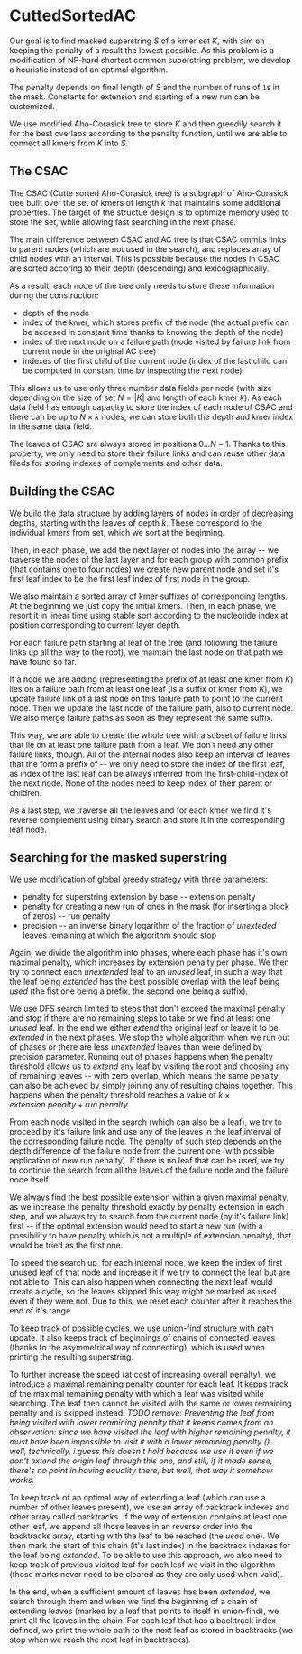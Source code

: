 # CuttedSortedAC

Our goal is to find masked superstring $S$ of a kmer set $K$,
with aim on keeping the penalty of a result the lowest possible.
As this problem is a modification of NP-hard shortest common superstring problem,
we develop a heuristic instead of an optimal algorithm.

The penalty depends on final length of $S$ and the number of runs of `1`s in the mask.
Constants for extension and starting of a new run can be customized.

We use modified Aho-Corasick tree to store $K$ and then
greedily search it for the best overlaps according to the penalty function,
until we are able to connect all kmers from $K$ into $S$.

## The CSAC

The CSAC (Cutte sorted Aho-Corasick tree)
is a subgraph of Aho-Corasick tree built over the set of kmers of length $k$
that maintains some additional properties.
The target of the structue design is to optimize memory used to store the set,
while allowing fast searching in the next phase.

The main difference between CSAC and AC tree is
that CSAC ommits links to parent nodes (which are not used in the search),
and replaces array of child nodes with an interval.
This is possible because the nodes in CSAC are sorted accoring to their depth (descending)
and lexicographically.

As a result, each node of the tree only needs to store these information during the construction:
- depth of the node
- index of the kmer, which stores prefix of the node
    (the actual prefix can be accesed in constant time thanks to knowing the depth of the node)
- index of the next node on a failure path
    (node visited by failure link from current node in the original AC tree)
- indexes of the first child of the current node
    (index of the last child can be computed in constant time by inspecting the next node)

This allows us to use only three number data fields per node
(with size depending on the size of set $N = |K|$ and length of each kmer $k$).
As each data field has enough capacity to store the index of each node of CSAC
and there can be up to $N \times k$ nodes,
we can store both the depth and kmer index in the same data field.

The leaves of CSAC are always stored in positions $0 ... N - 1$.
Thanks to this property, we only need to store their failure links
and can reuse other data fileds for storing indexes of complements and other data.

## Building the CSAC

We build the data structure by adding layers of nodes in order of decreasing depths,
starting with the leaves of depth $k$.
These correspond to the individual kmers from set, which we sort at the beginning.

Then, in each phase, we add the next layer of nodes into the array --
we traverse the nodes of the last layer and for each group with common prefix
(that contains one to four nodes) we create new parent node and set
it's first leaf index to be the first leaf index of first node in the group.

We also maintain a sorted array of kmer suffixes of corresponding lengths.
At the beginning we just copy the initial kmers.
Then, in each phase, we resort it in linear time using stable sort
according to the nucleotide index at position corresponding to current layer depth.

For each failure path starting at leaf of the tree
(and following the failure links up all the way to the root),
we maintain the last node on that path we have found so far.

If a node we are adding (representing the prefix of at least one kmer from $K$)
lies on a failure path from at least one leaf (is a suffix of kmer from $K$),
we update failure link of a last node on this failure path to point to the current node.
Then we update the last node of the failure path, also to current node.
We also merge failure paths as soon as they represent the same suffix.

This way, we are able to create the whole tree with a subset of failure links
that lie on at least one failure path from a leaf.
We don't need any other failure links, though.
All of the internal nodes also keep an interval of leaves that the form a prefix of --
we only need to store the index of the first leaf,
as index of the last leaf can be always inferred from the first-child-index of the next node.
None of the nodes need to keep index of their parent or children.

As a last step, we traverse all the leaves and for each kmer we find it's reverse complement
using binary search and store it in the corresponding leaf node.

## Searching for the masked superstring

We use modification of global greedy strategy with three parameters:
- penalty for superstring extension by base -- extension penalty
- penalty for creating a new run of ones in the mask (for inserting a block of zeros) --
run penalty
- precision -- an inverse binary logarithm of the fraction of *unexteded* leaves
    remaining at which the algorithm should stop

Again, we divide the algorithm into phases, where each phase has it's own maximal penalty,
which increases by extension penalty per phase.
We then try to connect each *unextended* leaf to an *unused* leaf, in such a way
that the leaf being *extended* has the best possible overlap with the leaf being *used*
(the fist one being a prefix, the second one being a suffix).

We use DFS search limited to steps that don't exceed the maximal penalty
and stop if there are no remaining steps to take or we find at least one *unused* leaf.
In the end we either *extend* the original leaf or leave it to be *extended* in the next phases.
We stop the whole algorithm when we run out of phases or there are less
*unextended* leaves than were defined by precision parameter.
Running out of phases happens when the penalty threshold allows us
to *extend* any leaf by visiting the root and choosing any of remaining leaves --
with zero overlap, which means the same penalty can also be achieved
by simply joining any of resulting chains together.
This happens when the penalty threshold reaches a value of
$k \times extension~penalty + run~penalty$.

From each node visited in the search (which can also be a leaf),
we try to proceed by it's failure link
and use any of the leaves in the leaf interval of the corresponding failure node.
The penalty of such step depends on the depth difference of the failure node
from the current one (with possible application of new run penalty).
If there is no leaf that can be used, we try to continue the search from all the leaves
of the failure node and the failure node itself.

We always find the best possible extension within a given maximal penalty,
as we increase the penalty threshold exactly by penalty extension in each step, and
we always try to search from the current node (by it's failure link) first --
if the optimal extension would need to start a new run
(with a possibility to have penalty which is not a multiple of extension penalty),
that would be tried as the first one.

To speed the search up,
for each internal node, we keep the index of first unused leaf of that node
and increase it if we try to connect the leaf but are not able to.
This can also happen when connecting the next leaf would create a cycle,
so the leaves skipped this way might be marked as used even if they were not.
Due to this, we reset each counter after it reaches the end of it's range.

To keep track of possible cycles, we use union-find structure with
path update. It also keeps track of beginnings of chains of connected leaves
(thanks to the asymmetrical way of connecting),
which is used when printing the resulting superstring.

To further increase the speed (at cost of increasing overall penalty),
we introduce a maximal remaining penalty counter for each leaf.
It kepps track of the maximal remaining penalty with which a leaf was visited while searching.
The leaf then cannot be visited with the same or lower remaining penalty and is skipped instead.
*TODO remove: Preventing the leaf from being visited with lower reamining penalty that it keeps
comes from an observation:
since we have visited the leaf with higher remaining penalty,
it must have been impossible to visit it with a lower remaining penalty ()...
well, technically, i guess this doesn't hold because we use it even if we don't extend
the origin leaf through this one, and still, if it made sense,
there's no point in having equality there, but well, that way it somehow works.*

To keep track of an optimal way of extending a leaf
(which can use a number of other leaves present), we use an array of backtrack indexes
and other array called backtracks.
If the way of extension contains at least one other leaf,
we append all those leaves in an reverse order into the backtracks array,
starting with the leaf to be reached (the *used* one).
We then mark the start of this chain (it's last index) in the backtrack indexes
for the leaf being *extended*. To be able to use this approach, we
also need to keep track of previous visited leaf for each leaf we visit in the algorithm
(those marks never need to be cleared as they are only used when valid).

In the end, when a sufficient amount of leaves has been *extended*,
we search through them and when we find the beginning of a chain of extending leaves
(marked by a leaf that points to itself in union-find),
we print all the leaves in the chain.
For each leaf that has a backtrack index defined,
we print the whole path to the next leaf as stored in backtracks
(we stop when we reach the next leaf in backtracks).
